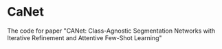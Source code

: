 # CaNet
The code for paper "CANet: Class-Agnostic Segmentation Networks with Iterative Refinement and Attentive Few-Shot Learning"

